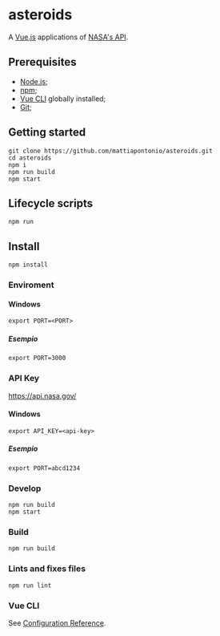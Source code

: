# asteroids

A [Vue.js](https://vuejs.org) applications of [NASA's API](https://api.nasa.gov).

## Prerequisites

- [Node.js](https://nodejs.org/en/);
- [npm](https://www.npmjs.com);
- [Vue CLI](https://cli.vuejs.org/) globally installed;
- [Git](https://git-scm.com/);

## Getting started
```shell
git clone https://github.com/mattiapontonio/asteroids.git
cd asteroids
npm i
npm run build
npm start
```

## Lifecycle scripts
```shell
npm run
```

## Install
```shell
npm install
```
### Enviroment

#### Windows
```shell
export PORT=<PORT>
```

##### Esempio

```shell
export PORT=3000
```

### API Key
https://api.nasa.gov/

#### Windows
```shell
export API_KEY=<api-key>
```

##### Esempio

```shell
export PORT=abcd1234
```

### Develop
```shell
npm run build
npm start
```

### Build
```shell
npm run build
```

### Lints and fixes files
```shell
npm run lint
```

### Vue CLI
See [Configuration Reference](https://cli.vuejs.org/config/).